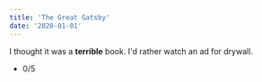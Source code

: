 ```yaml
---
title: 'The Great Gatsby'
date: '2020-01-01'
---
```


I thought it was a **terrible** book. I'd rather watch an ad for drywall.

- 0/5